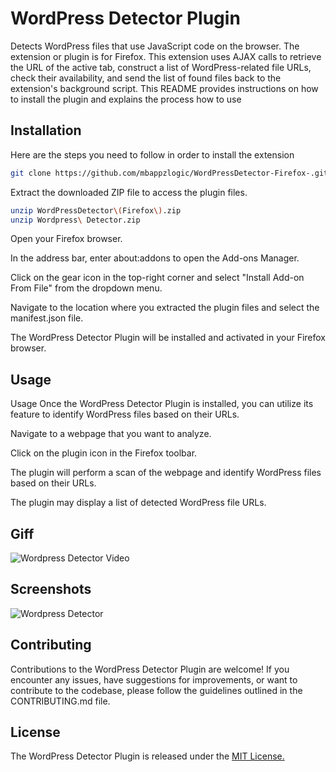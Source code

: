 
# WordPress Detector Plugin

Detects WordPress files that use JavaScript code on the browser. The extension or plugin is for Firefox. This extension uses AJAX calls to retrieve the URL of the active tab, construct a list of WordPress-related file URLs, check their availability, and send the list of found files back to the extension's background script. This README provides instructions on how to install the plugin and explains the process how to use 



## Installation

Here are the steps you need to follow in order to install the extension

```bash
git clone https://github.com/mbappzlogic/WordPressDetector-Firefox-.git
```
Extract the downloaded ZIP file to access the plugin files.

```bash
unzip WordPressDetector\(Firefox\).zip
unzip Wordpress\ Detector.zip 
```
Open your Firefox browser.

In the address bar, enter about:addons to open the Add-ons Manager.

Click on the gear icon in the top-right corner and select "Install Add-on From File" from the dropdown menu.

Navigate to the location where you extracted the plugin files and select the manifest.json file.

The WordPress Detector Plugin will be installed and activated in your Firefox browser.
    
## Usage 
Usage
Once the WordPress Detector Plugin is installed, you can utilize its feature to identify WordPress files based on their URLs.

Navigate to a webpage that you want to analyze.

Click on the plugin icon in the Firefox toolbar.

The plugin will perform a scan of the webpage and identify WordPress files based on their URLs.

The plugin may display a list of detected WordPress file URLs.

## Giff

![Wordpress Detector Video](https://github.com/mbappzlogic/WordPressDetector-Firefox-/assets/125997781/abfa1c2e-c90f-4527-a9ea-0b2686b971d4)

## Screenshots

![Wordpress Detector ](https://github.com/mbappzlogic/WordPressDetector-Firefox-/assets/125997781/e6b87a24-c3dd-4ea7-8e41-672302062d6e)



## Contributing

Contributions to the WordPress Detector Plugin are welcome! If you encounter any issues, have suggestions for improvements, or want to contribute to the codebase, please follow the guidelines outlined in the CONTRIBUTING.md file.


## License

The WordPress Detector Plugin is released under the 
[MIT License.](https://choosealicense.com/licenses/mit/)

